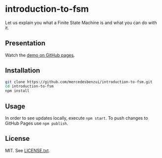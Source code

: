 # introduction-to-fsm

Let us explain you what a Finite State Machine is and what you can do with it.

## Presentation

Watch the [demo on GitHub pages](https://mercedesbenzio.github.io/introduction-to-fsm/).

## Installation

```bash
git clone https://github.com/mercedesbenzui/introduction-to-fsm.git
cd introduction-to-fsm
npm install
```

## Usage

In order to see updates locally, execute `npm start`.
To push changes to GitHub Pages use `npm publish`.

## License

MIT. See [LICENSE.txt](./LICENSE.txt).
